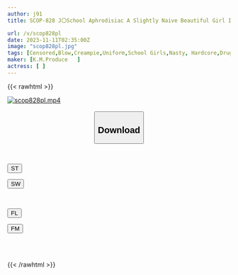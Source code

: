 ```yaml
---
author: j91
title: SCOP-828 J〇School Aphrodisiac A Slightly Naive Beautiful Girl In Uniform Is Made To Fall Into Pleasure With An Illegal Aphrodisiac! ! The Woman's Body Is Flushed With The Aphrodisiac, And She Can't Resist The Temptation Of The Evil Dick In The Classroom Or In The Nurse's Room, Drooling And Cumming Continuously! ! Everyone Shaved SP

url: /v/scop828pl
date: 2023-11-11T02:35:00Z
image: "scop828pl.jpg"
tags: [Censored,Blow,Creampie,Uniform,School Girls,Nasty, Hardcore,Drug	 ]
maker: [K.M.Produce   ]
actress: [ ]
---
```



{{< rawhtml >}}

<div class="video" data-videoid="rKgobjXZweSbB7j">
    <a href="javascript:;">
        <img src="https://my.j91.asia/v/scop828pl/scop828pl.jpg" width="WIDTH" height="HEIGHT" alt="scop828pl.mp4" loading="lazy">
    </a>
</div>

<script type="text/javascript" src="https://j91.asia/asset/on-demand-st.js"></script>

<br>
  <link rel="stylesheet" href="https://j91.asia/asset/bs5.css">
  
  <center>
  <button class="btn btn-primary" type="button" data-bs-toggle="collapse" data-bs-target=".multi-collapse" aria-expanded="false" aria-controls="multiCollapseExample1 multiCollapseExample2"><h2>Download</h2></button></center>
</p>
<div class="row">
  <div class="col">
    <div class="collapse multi-collapse" id="multiCollapseExample1">
      <div class="card card-body">
	      	      <br>
<div class="buttons">  
<p><a href="https://streamtape.to/v/rKgobjXZweSbB7j" target="_blank"><button class="btn-hover color-3"><i class="fa fa-download"></i> ST</button></a></p>
<p><a href="https://sfastwish.com/t9x8eftzwj9e" target="_blank"><button class="btn-hover color-2"><i class="fa fa-download"></i> SW</button></a></p></div>
    </div>
  </div>
</div>
  <div class="col">
    <div class="collapse multi-collapse" id="multiCollapseExample2">
      <div class="card card-body">
	      <br>
<div class="buttons">
<p><a href="https://fviplions.com/f/lolciknwre8s" target="_blank"><button class="btn-hover color-9"><i class="fa fa-download"></i> FL</button></a></p>
<p><a href="https://filemoon.sx/d/6ktoc4hzfigw" target="_blank"><button class="btn-hover color-8"><i class="fa fa-download"></i> FM</button></a></p></div>
<br><br>
      </div>
    </div>
  </div>
</div>

{{< /rawhtml >}}
